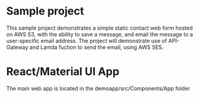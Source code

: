 # Sample project
This sample project demonstrates a simple static contact web form hosted on AWS S3, with the ability to save a message, and email the message to a user-specific email address. The project will demonstrate use of API-Gateway and Lamda fuction to send the email, using AWS SES.

# React/Material UI App
The main web app is located in the demoapp/src/Components/App folder


